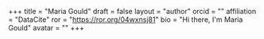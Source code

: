 +++ 
title = "Maria Gould" 
draft = false
layout = "author"
orcid =  ""
affiliation = "DataCite"
ror = "https://ror.org/04wxnsj81"
bio = "Hi there, I'm Maria Gould"
avatar = ""
+++ 
